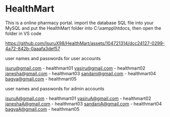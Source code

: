 # HealthMart
This is a online pharmacy portal.
import the database SQL file into your MySQL and put the HealthMart folder into C:\xampp\htdocs, then open the folder in VS code

https://github.com/IsuruX98/HealthMart/assets/104721314/dcc24127-0299-4a72-842b-0aaafa3def57

user names and passwords for user accounts

isuru@gmail.com - healthmart01
yasiru@gmail.com - healthmart02
janesha@gmail.com - healthmart03
sandani@gmail.com - healthmart04
bagya@gmail.com - healthmart05

user names and passwords for admin accounts

isuruA@gmail.com - healthmart01
yasiruA@gmail.com - healthmart02
janeshaA@gmail.com - healthmart03
sandaniA@gmail.com - healthmart04
bagyaA@gmail.com - healthmart05
